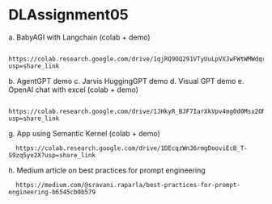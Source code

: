 # DLAssignment05

a. BabyAGI with Langchain (colab + demo)

     https://colab.research.google.com/drive/1qjRQ9OQ291VTyUuLpVXJwFWtWMWdqr0d?usp=share_link
      
b. AgentGPT demo
c. Jarvis HuggingGPT demo
d. Visual GPT demo
e. OpenAI chat with excel (colab + demo)

      https://colab.research.google.com/drive/1JHkyR_BJF7IarXkVpv4mg0d0Msx2ONnm?usp=share_link
      
g. App using Semantic Kernel (colab + demo)

      https://colab.research.google.com/drive/1DEcqzWnJ6rmgDooviEcB_T-S9zq5ye2X?usp=share_link
      
h. Medium article on best practices for prompt engineering

      https://medium.com/@sravani.raparla/best-practices-for-prompt-engineering-b6545cb0b579
